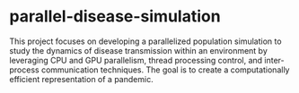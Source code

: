 # parallel-disease-simulation
This project focuses on developing a parallelized population simulation to study the dynamics of disease transmission within an environment by leveraging CPU and GPU parallelism, thread processing control, and inter-process communication techniques. The goal is to create a computationally efficient representation of a pandemic.
